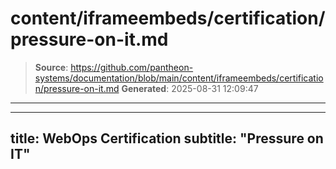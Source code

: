 # content/iframeembeds/certification/pressure-on-it.md

> **Source**: https://github.com/pantheon-systems/documentation/blob/main/content/iframeembeds/certification/pressure-on-it.md
> **Generated**: 2025-08-31 12:09:47

---

---
title: WebOps Certification
subtitle: "Pressure on IT"
---

<Partial file="certification-guide/pressure-on-it.md" />
